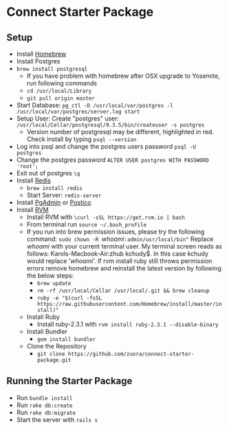 # Connect Starter Package

## Setup
- Install [Homebrew](https://brew.sh/)
- Install Postgres
 - `brew install postgresql`
   - If you have problem with homebrew after OSX upgrade to Yosemite, run following commands
   - `cd /usr/local/Library`
   - `git pull origin master`
 - Start Database: `pg_ctl -D /usr/local/var/postgres -l /usr/local/var/postgres/server.log start`
 - Setup User: Create "postgres" user: `/usr/local/Cellar/postgresql/9.3.5/bin/createuser -s postgres`
   - Version number of postgresql may be different, highlighted in red. Check install by typing `psql --version`
 - Log into psql and change the postgres users password `psql -U postgres`
 - Change the postgres password `ALTER USER postgres WITH PASSWORD 'root';`
 - Exit out of postgres `\q`
- Install [Redis](https://redis.io/)
  - `brew install redis`
  - Start Server: `redis-server`
- Install [PgAdmin](https://www.pgadmin.org/) or [Postico](https://eggerapps.at/postico/)
- Install [RVM](https://rvm.io/rvm/install)
  - Install RVM with `\curl -sSL https://get.rvm.io | bash`
  - From terminal run `source ~/.bash_profile`
  - If you run into brew permission issues, please try the following command: `sudo chown -R `*whoami*`:admin/usr/local/bin"` Replace *whoami* with your current terminal user. My terminal screen reads as follows: Karols-Macbook-Air:zhub kchudy$. In this case kchudy would replace '*whoami*'. If rvm install ruby still throws permission errors remove homebrew and reinstall the latest version by following the below steps:
    - `brew update`
    - `rm -rf /usr/local/Cellar /usr/local/.git && brew cleanup`
    - `ruby -e "$(curl -fsSL https://raw.githubusercontent.com/Homebrew/install/master/install)"`
  - Install Ruby
    - Install ruby-2.3.1 with `rvm install ruby-2.3.1 --disable-binary`
  - Install Bundler
    - `gem install bundler`
  - Clone the Repository
    - `git clone https://github.com/zuora/connect-starter-package.git`

## Running the Starter Package
- Run `bundle install`
- Run `rake db:create`
- Run `rake db:migrate`
- Start the server with `rails s`
